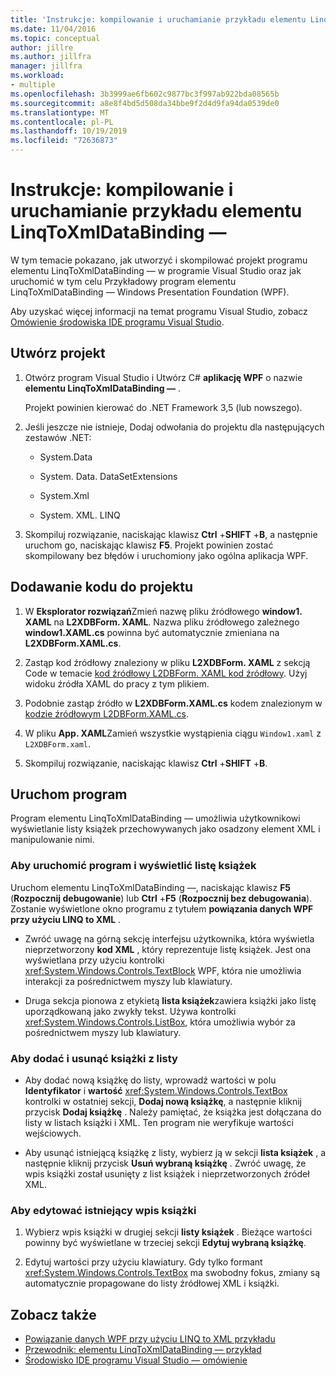 ```yaml
---
title: 'Instrukcje: kompilowanie i uruchamianie przykładu elementu LinqToXmlDataBinding —'
ms.date: 11/04/2016
ms.topic: conceptual
author: jillre
ms.author: jillfra
manager: jillfra
ms.workload:
- multiple
ms.openlocfilehash: 3b3999ae6fb602c9877bc3f997ab922bda08565b
ms.sourcegitcommit: a8e8f4bd5d508da34bbe9f2d4d9fa94da0539de0
ms.translationtype: MT
ms.contentlocale: pl-PL
ms.lasthandoff: 10/19/2019
ms.locfileid: "72636873"
---
```

# <a name="how-to-build-and-run-the-linqtoxmldatabinding-example"></a>Instrukcje: kompilowanie i uruchamianie przykładu elementu LinqToXmlDataBinding —

W tym temacie pokazano, jak utworzyć i skompilować projekt programu elementu LinqToXmlDataBinding — w programie Visual Studio oraz jak uruchomić w tym celu Przykładowy program elementu LinqToXmlDataBinding — Windows Presentation Foundation (WPF).

Aby uzyskać więcej informacji na temat programu Visual Studio, zobacz [Omówienie środowiska IDE programu Visual Studio](../get-started/visual-studio-ide.md).

## <a name="create-the-project"></a>Utwórz projekt

1. Otwórz program Visual Studio i Utwórz C# **aplikację WPF** o nazwie **elementu LinqToXmlDataBinding —** .

   Projekt powinien kierować do .NET Framework 3,5 (lub nowszego).

1. Jeśli jeszcze nie istnieje, Dodaj odwołania do projektu dla następujących zestawów .NET:

    - System.Data

    - System. Data. DataSetExtensions

    - System.Xml

    - System. XML. LINQ

1. Skompiluj rozwiązanie, naciskając klawisz **Ctrl** +**SHIFT** +**B**, a następnie uruchom go, naciskając klawisz **F5**. Projekt powinien zostać skompilowany bez błędów i uruchomiony jako ogólna aplikacja WPF.

## <a name="add-code-to-the-project"></a>Dodawanie kodu do projektu

1. W **Eksplorator rozwiązań**Zmień nazwę pliku źródłowego **window1. XAML** na **L2XDBForm. XAML**. Nazwa pliku źródłowego zależnego **window1.XAML.cs** powinna być automatycznie zmieniana na **L2XDBForm.XAML.cs**.

1. Zastąp kod źródłowy znaleziony w pliku **L2XDBForm. XAML** z sekcją Code w temacie [kod źródłowy L2DBForm. XAML kod źródłowy](../designers/l2dbform-xaml-source-code.md). Użyj widoku źródła XAML do pracy z tym plikiem.

1. Podobnie zastąp źródło w **L2XDBForm.XAML.cs** kodem znalezionym w [kodzie źródłowym L2DBForm.XAML.cs](../designers/l2dbform-xaml-cs-source-code.md).

1. W pliku **App. XAML**Zamień wszystkie wystąpienia ciągu `Window1.xaml` z `L2XDBForm.xaml`.

1. Skompiluj rozwiązanie, naciskając klawisz **Ctrl** +**SHIFT** +**B**.

## <a name="run-the-program"></a>Uruchom program

Program elementu LinqToXmlDataBinding — umożliwia użytkownikowi wyświetlanie listy książek przechowywanych jako osadzony element XML i manipulowanie nimi.

### <a name="to-run-the-program-and-view-the-book-list"></a>Aby uruchomić program i wyświetlić listę książek

Uruchom elementu LinqToXmlDataBinding —, naciskając klawisz **F5** (**Rozpocznij debugowanie**) lub **Ctrl** +**F5** (**Rozpocznij bez debugowania**). Zostanie wyświetlone okno programu z tytułem **powiązania danych WPF przy użyciu LINQ to XML** .

- Zwróć uwagę na górną sekcję interfejsu użytkownika, która wyświetla nieprzetworzony **kod XML** , który reprezentuje listę książek. Jest ona wyświetlana przy użyciu kontrolki <xref:System.Windows.Controls.TextBlock> WPF, która nie umożliwia interakcji za pośrednictwem myszy lub klawiatury.

- Druga sekcja pionowa z etykietą **lista książek**zawiera książki jako listę uporządkowaną jako zwykły tekst. Używa kontrolki <xref:System.Windows.Controls.ListBox>, która umożliwia wybór za pośrednictwem myszy lub klawiatury.

### <a name="to-add-and-delete-books-from-the-list"></a>Aby dodać i usunąć książki z listy

- Aby dodać nową książkę do listy, wprowadź wartości w polu **Identyfikator** i **wartość** <xref:System.Windows.Controls.TextBox> kontrolki w ostatniej sekcji, **Dodaj nową książkę**, a następnie kliknij przycisk **Dodaj książkę** . Należy pamiętać, że książka jest dołączana do listy w listach książki i XML. Ten program nie weryfikuje wartości wejściowych.

- Aby usunąć istniejącą książkę z listy, wybierz ją w sekcji **lista książek** , a następnie kliknij przycisk **Usuń wybraną książkę** . Zwróć uwagę, że wpis książki został usunięty z list książek i nieprzetworzonych źródeł XML.

### <a name="to-edit-an-existing-book-entry"></a>Aby edytować istniejący wpis książki

1. Wybierz wpis książki w drugiej sekcji **listy książek** . Bieżące wartości powinny być wyświetlane w trzeciej sekcji **Edytuj wybraną książkę**.

1. Edytuj wartości przy użyciu klawiatury. Gdy tylko formant <xref:System.Windows.Controls.TextBox> ma swobodny fokus, zmiany są automatycznie propagowane do listy źródłowej XML i książki.

## <a name="see-also"></a>Zobacz także

- [Powiązanie danych WPF przy użyciu LINQ to XML przykładu](../designers/wpf-data-binding-using-linq-to-xml-example.md)
- [Przewodnik: elementu LinqToXmlDataBinding — przykład](../designers/walkthrough-linqtoxmldatabinding-example.md)
- [Środowisko IDE programu Visual Studio — omówienie](../get-started/visual-studio-ide.md)